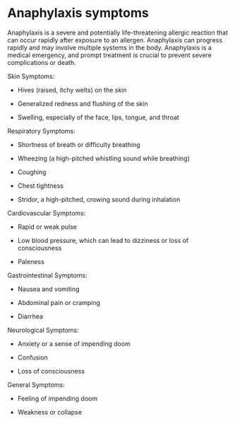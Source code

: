 # Anaphylaxis symptoms

Anaphylaxis is a severe and potentially life-threatening allergic reaction that can occur rapidly after exposure to an allergen. Anaphylaxis can progress rapidly and may involve multiple systems in the body. Anaphylaxis is a medical emergency, and prompt treatment is crucial to prevent severe complications or death.

Skin Symptoms:

* Hives (raised, itchy welts) on the skin

* Generalized redness and flushing of the skin

* Swelling, especially of the face, lips, tongue, and throat

Respiratory Symptoms:

* Shortness of breath or difficulty breathing

* Wheezing (a high-pitched whistling sound while breathing)

* Coughing

* Chest tightness

* Stridor, a high-pitched, crowing sound during inhalation

Cardiovascular Symptoms:

* Rapid or weak pulse

* Low blood pressure, which can lead to dizziness or loss of consciousness

* Paleness

Gastrointestinal Symptoms:

* Nausea and vomiting

* Abdominal pain or cramping

* Diarrhea

Neurological Symptoms:

* Anxiety or a sense of impending doom

* Confusion

* Loss of consciousness

General Symptoms:

* Feeling of impending doom

* Weakness or collapse

